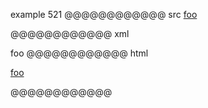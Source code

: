 example 521
@@@@@@@@@@@@ src
[foo][]

[foo]: /url "title"
@@@@@@@@@@@@ xml
<?xml version="1.0" encoding="UTF-8"?>
<!DOCTYPE document SYSTEM "CommonMark.dtd">
<document xmlns="http://commonmark.org/xml/1.0">
  <paragraph>
    <link destination="/url" title="title">
      <text>foo</text>
    </link>
  </paragraph>
</document>
@@@@@@@@@@@@ html
<p><a href="/url" title="title">foo</a></p>
@@@@@@@@@@@@
